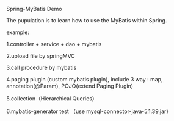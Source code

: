Spring-MyBatis Demo

The pupulation is to learn how to use the MyBatis within Spring.

example:

1.controller + service + dao + mybatis

2.upload file by springMVC

3.call procedure by mybatis

4.paging plugin (custom mybatis plugin), include 3 way : map, annotation(@Param), POJO(extend Paging Plugin)

5.collection（Hierarchical Queries）

6.mybatis-generator test （use mysql-connector-java-5.1.39.jar）
